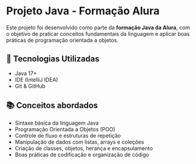 # Projeto Java - Formação Alura

Este projeto foi desenvolvido como parte da **formação Java da Alura**, com o objetivo de praticar conceitos fundamentais da linguagem e aplicar boas práticas de programação orientada a objetos.

## 📌 Tecnologias Utilizadas

- Java 17+
- IDE (IntelliJ IDEA)
- Git & GitHub

## 📚 Conceitos abordados

- Sintaxe básica da linguagem Java
- Programação Orientada a Objetos (POO)
- Controle de fluxo e estruturas de repetição
- Manipulação de dados com listas, arrays e coleções
- Criação de classes, objetos, herança e encapsulamento
- Boas práticas de codificação e organização de código
